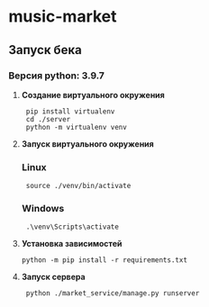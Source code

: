 # music-market

## Запуск бека

### Версия python: 3.9.7

1. **Создание виртуального окружения**
	

	    pip install virtualenv
	    cd ./server
	    python -m virtualenv venv
2. **Запуск виртуального окружения**

	### Linux
	    source ./venv/bin/activate

	### Windows
	    .\venv\Scripts\activate

 3. **Установка зависимостей**
 

	    
	    python -m pip install -r requirements.txt

3. **Запуск сервера**

	    python ./market_service/manage.py runserver
